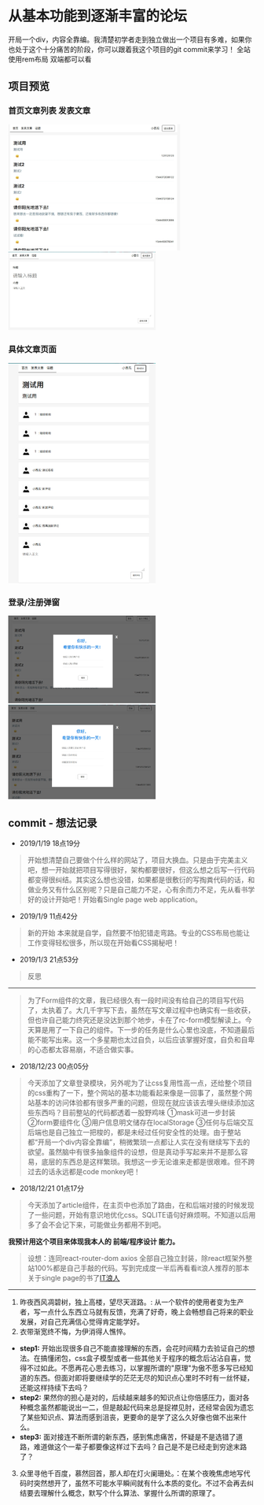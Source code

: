 # 从基本功能到逐渐丰富的论坛

开局一个div，内容全靠编。我清楚初学者走到独立做出一个项目有多难，如果你也处于这个十分痛苦的阶段，你可以跟着我这个项目的git commit来学习！
全站使用rem布局 双端都可以看

## 项目预览

### 首页文章列表 发表文章  

<img src="https://raw.githubusercontent.com/Qpumpkin/bbs-front-end/master/%E9%A1%B9%E7%9B%AE%E6%88%AA%E5%9B%BE/github%E6%88%AA%E5%9B%BE.jpg" width="350"/><img src="https://github.com/Qpumpkin/bbs-front-end/blob/master/%E9%A1%B9%E7%9B%AE%E6%88%AA%E5%9B%BE/github%E6%88%AA%E5%9B%BE2.jpg" width="300"/>

### 具体文章页面
<img src="https://raw.githubusercontent.com/Qpumpkin/bbs-front-end/master/%E9%A1%B9%E7%9B%AE%E6%88%AA%E5%9B%BE/github%E6%88%AA%E5%9B%BE3.jpg" width="300"/>

### 登录/注册弹窗
<img src="https://raw.githubusercontent.com/Qpumpkin/bbs-front-end/master/%E9%A1%B9%E7%9B%AE%E6%88%AA%E5%9B%BE/github%E6%88%AA%E5%9B%BE4.jpg" width="300" /><img src="https://raw.githubusercontent.com/Qpumpkin/bbs-front-end/master/%E9%A1%B9%E7%9B%AE%E6%88%AA%E5%9B%BE/github%E6%88%AA%E5%9B%BE5.jpg" width="300" />

## commit - 想法记录
- 2019/1/19 18点19分
> 开始想清楚自己要做个什么样的网站了，项目大换血。只是由于完美主义吧，想一开始就把项目写得很好，架构都要很好，但这么想之后写一行代码都变得很纠结。其实这么想也没错，如果都是很敷衍的写掏粪代码的话，和做业务又有什么区别呢？只是自己能力不足，心有余而力不足，先从看书学好的设计开始吧！开始看Single page web application。

- 2019/1/9 11点42分
> 新的开始
> 本来就是自学，自然要不怕犯错走弯路。专业的CSS布局也能让工作变得轻松很多，所以现在开始看CSS揭秘吧！

- 2019/1/3 21点53分
> 反思
---
> 为了Form组件的文章，我已经很久有一段时间没有给自己的项目写代码了，太执着了。大几千字写下去，虽然在写文章过程中也确实有一些收获，但也许自己能力终究还是没达到那个地步，卡在了rc-form模型解读上。今天算是用了一下自己的组件。下一步的任务是什么心里也没底，不知道最后能不能写出来。这一个多星期也太过自负，以后应该掌握好度，自负和自卑的心态都太容易崩，不适合做实事。

- 2018/12/23 00点05分
> 今天添加了文章登录模块，另外呢为了让css复用性高一点，还给整个项目的css重构了一下，整个网站的基本功能看起来像是一回事了，虽然整个网站基本的访问体验都有很多严重的问题，但现在就应该该去埋头继续添加这些东西吗？目前整站的代码都透着一股野鸡味 ①mask可进一步封装 ②form要组件化 ③用户信息明文储存在localStorage ③任何与后端交互后端也是自己独立一把梭的，都是未经过任何安全性的处理。由于整站都“开局一个div内容全靠编”，稍微繁琐一点都让人实在没有继续写下去的欲望。虽然脑中有很多抽象组件的设想，但是真动手写起来并不是那么容易，底层的东西总是这样繁琐。我想这一步无论谁来走都是很艰难。但不跨过去的话永远都是code monkey吧！

- 2018/12/21 01点17分
> 今天添加了article组件，在主页中也添加了路由，在和后端对接的时候发现了一些问题，开始有意识地优化css。SQLITE语句好麻烦啊。不知道以后用多了会不会记下来，可能做业务都用不到吧。



**我预计用这个项目来体现我本人的 前端/程序设计 能力。**
> 设想：连同react-router-dom axios 全部自己独立封装，除react框架外整站100%都是自己手敲的代码。写到完成度一半后再看看it浪人推荐的那本关于single page的书了[IT浪人](https://www.itlr.cc/page/638/)
---
1. 昨夜西风凋碧树，独上高楼，望尽天涯路。: 从一个软件的使用者变为生产者，写一点什么东西立马就有反馈，充满了好奇，晚上会畅想自己将来的职业发展，对自己充满信心觉得肯定能学好。
2. 衣带渐宽终不悔，为伊消得人憔悴。
 - **step1:** 开始出现很多自己不能直接理解的东西，会花时间精力去验证自己的想法。在搞懂闭包，css盒子模型或者一些其他关于程序的概念后沾沾自喜，觉得不过如此。不愿再花心思去练习，以掌握所谓的"原理"为傲不愿多写已经知道的东西。但面对即将要继续学的茫茫无尽的知识点心里时不时有一丝怀疑，还能这样持续下去吗？
 - **step2:** 果然你的担心是对的，后续越来越多的知识点让你倍感压力，面对各种概念虽然都能说出一二，但是敲起代码来总是捉襟见肘，还经常会因为遗忘了某些知识点、算法而感到沮丧，更要命的是学了这么久好像也做不出来什么。
 - **step3:** 面对接连不断所谓的新东西，感到焦虑痛苦，怀疑是不是选错了道路，难道做这个一辈子都要像这样过下去吗？自己是不是已经走到穷途末路了？

3. 众里寻他千百度，慕然回首，那人却在灯火阑珊处。：在某个夜晚焦虑地写代码时突然想开了，虽然不可能水平瞬间就有什么本质的变化。不过不会再去纠结要去理解什么概念，默写个什么算法、掌握什么所谓的原理了。
